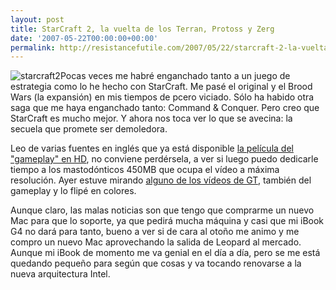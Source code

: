 ```yaml
---
layout: post
title: StarCraft 2, la vuelta de los Terran, Protoss y Zerg
date: '2007-05-22T00:00:00+00:00'
permalink: http://resistancefutile.com/2007/05/22/starcraft-2-la-vuelta-de-los-terran-protoss-y-zerg/
---
```

<img class="derecha_borde" src='http://resistancefutile.com/wp-content/starcraft-ii_1179826573533.png' alt='starcraft2' />Pocas veces me habré enganchado tanto a un juego de estrategia como lo he hecho con StarCraft. Me pasé el original y el Brood Wars (la expansión) en mis tiempos de pcero viciado. Sólo ha habido otra saga que me haya enganchado tanto: Command & Conquer. Pero creo que StarCraft es mucho mejor. Y ahora nos toca ver lo que se avecina: la secuela que promete ser demoledora. 

Leo de varias fuentes en inglés que ya está disponible <a href="http://eu.starcraft2.com/movies.xml">la película del "gameplay" en HD</a>, no conviene perdérsela, a ver si luego puedo dedicarle tiempo a los mastodónticos 450MB que ocupa el vídeo a máxima resolución. Ayer estuve mirando <a href="http://www.irserious.com/2007/05/19/starcraft-2-gameplay-videos/">alguno de los vídeos de GT</a>, también del gameplay y lo flipé en colores. 

Aunque claro, las malas noticias son que tengo que comprarme un nuevo Mac para que lo soporte, ya que pedirá mucha máquina y casi que mi iBook G4 no dará para tanto, bueno a ver si de cara al otoño me animo y me compro un nuevo Mac aprovechando la salida de Leopard al mercado. Aunque mi iBook de momento me va genial en el día a día, pero se me está quedando pequeño para según que cosas y va tocando renovarse a la nueva arquitectura Intel.
